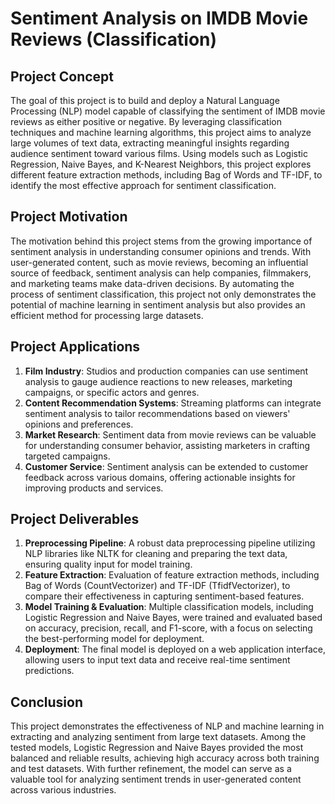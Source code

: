 # Sentiment Analysis on IMDB Movie Reviews (Classification)

## Project Concept
The goal of this project is to build and deploy a Natural Language Processing (NLP) model capable of classifying the sentiment of IMDB movie reviews as either positive or negative. By leveraging classification techniques and machine learning algorithms, this project aims to analyze large volumes of text data, extracting meaningful insights regarding audience sentiment toward various films. Using models such as Logistic Regression, Naive Bayes, and K-Nearest Neighbors, this project explores different feature extraction methods, including Bag of Words and TF-IDF, to identify the most effective approach for sentiment classification.

## Project Motivation
The motivation behind this project stems from the growing importance of sentiment analysis in understanding consumer opinions and trends. With user-generated content, such as movie reviews, becoming an influential source of feedback, sentiment analysis can help companies, filmmakers, and marketing teams make data-driven decisions. By automating the process of sentiment classification, this project not only demonstrates the potential of machine learning in sentiment analysis but also provides an efficient method for processing large datasets.

## Project Applications
1. **Film Industry**: Studios and production companies can use sentiment analysis to gauge audience reactions to new releases, marketing campaigns, or specific actors and genres.
2. **Content Recommendation Systems**: Streaming platforms can integrate sentiment analysis to tailor recommendations based on viewers' opinions and preferences.
3. **Market Research**: Sentiment data from movie reviews can be valuable for understanding consumer behavior, assisting marketers in crafting targeted campaigns.
4. **Customer Service**: Sentiment analysis can be extended to customer feedback across various domains, offering actionable insights for improving products and services.

## Project Deliverables
1. **Preprocessing Pipeline**: A robust data preprocessing pipeline utilizing NLP libraries like NLTK for cleaning and preparing the text data, ensuring quality input for model training.
2. **Feature Extraction**: Evaluation of feature extraction methods, including Bag of Words (CountVectorizer) and TF-IDF (TfidfVectorizer), to compare their effectiveness in capturing sentiment-based features.
3. **Model Training & Evaluation**: Multiple classification models, including Logistic Regression and Naive Bayes, were trained and evaluated based on accuracy, precision, recall, and F1-score, with a focus on selecting the best-performing model for deployment.
4. **Deployment**: The final model is deployed on a web application interface, allowing users to input text data and receive real-time sentiment predictions.

## Conclusion
This project demonstrates the effectiveness of NLP and machine learning in extracting and analyzing sentiment from large text datasets. Among the tested models, Logistic Regression and Naive Bayes provided the most balanced and reliable results, achieving high accuracy across both training and test datasets. With further refinement, the model can serve as a valuable tool for analyzing sentiment trends in user-generated content across various industries.
